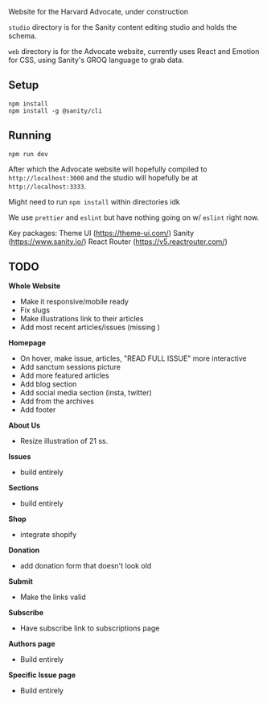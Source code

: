 Website for the Harvard Advocate, under construction

`studio` directory is for the Sanity content editing studio and holds the schema.

`web` directory is for the Advocate website, currently uses React and Emotion for CSS, using Sanity's GROQ language to grab data.

## Setup

```
npm install
npm install -g @sanity/cli
```

## Running
```
npm run dev
```

After which the Advocate website will hopefully compiled to `http://localhost:3000` and the studio will hopefully be at `http://localhost:3333`.

Might need to run `npm install` within directories idk

We use `prettier` and `eslint` but have nothing going on w/ `eslint` right now.

Key packages:
Theme UI (https://theme-ui.com/)
Sanity (https://www.sanity.io/)
React Router (https://v5.reactrouter.com/)


## TODO

**Whole Website**
- Make it responsive/mobile ready
- Fix slugs
- Make illustrations link to their articles
- Add most recent articles/issues (missing )

**Homepage**
- On hover, make issue, articles, "READ FULL ISSUE" more interactive
- Add sanctum sessions picture
- Add more featured articles
- Add blog section
- Add social media section (insta, twitter)
- Add from the archives
- Add footer


**About Us**
- Resize illustration of 21 ss.

**Issues**
- build entirely

**Sections**
- build entirely

**Shop**
- integrate shopify

**Donation**
- add donation form that doesn't look old

**Submit**
- Make the links valid

**Subscribe**
- Have subscribe link to subscriptions page

**Authors page**
- Build entirely

**Specific Issue page**
- Build entirely
